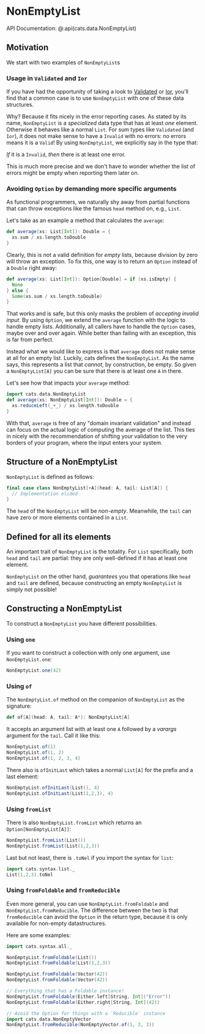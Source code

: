 # NonEmptyList

API Documentation: @:api(cats.data.NonEmptyList)

## Motivation

We start with two examples of `NonEmptyList`s

### Usage in `Validated` and `Ior`

If you have had the opportunity of taking a look to
[Validated](validated.md) or [Ior](ior.md), you'll find that a
common case is to use `NonEmptyList` with one of these data
structures.

Why? Because it fits nicely in the error reporting cases. As stated by
its name, `NonEmptyList` is a _specialized_ data type that has at
least *one* element.  Otherwise it behaves like a normal `List`.  For
sum types like `Validated` (and `Ior`), it does not make sense to have
a `Invalid` with no errors: no errors means it is a `Valid`!  By using
`NonEmptyList`, we explicitly say in the type that:

*If* it is a `Invalid`, *then* there is at least one error.

This is much more precise and we don't have to wonder whether the list
of errors might be empty when reporting them later on.

### Avoiding `Option` by demanding more specific arguments

As functional programmers, we naturally shy away from partial
functions that can throw exceptions like the famous `head` method on,
e.g., `List`.

Let's take as an example a method that calculates the `average`:

```scala mdoc:silent
def average(xs: List[Int]): Double = {
  xs.sum / xs.length.toDouble
}
```

Clearly, this is not a valid definition for *empty* lists, because
division by zero will throw an exception.  To fix this, one way is to
return an `Option` instead of a `Double` right away:

```scala mdoc:silent:nest
def average(xs: List[Int]): Option[Double] = if (xs.isEmpty) {
  None
} else {
  Some(xs.sum / xs.length.toDouble)
}
```

That works and is safe, but this only masks the problem of *accepting
invalid input*.  By using `Option`, we extend the `average` function
with the logic to handle empty lists.  Additionally, all callers have
to handle the `Option` cases, maybe over and over again.  While better
than failing with an exception, this is far from perfect.

Instead what we would like to express is that `average` does not make
sense at all for an empty list.  Luckily, cats defines the
`NonEmptyList`.  As the name says, this represents a list that
*cannot*, by construction, be empty.  So given a `NonEmptyList[A]` you
can be sure that there is at least one `A` in there.

Let's see how that impacts your `average` method:

```scala mdoc:silent:nest
import cats.data.NonEmptyList
def average(xs: NonEmptyList[Int]): Double = {
  xs.reduceLeft(_+_) / xs.length.toDouble
}
```

With that, `average` is free of any "domain invariant validation" and
instead can focus on the actual logic of computing the average of the
list.  This ties in nicely with the recommendation of shifting your
validation to the very borders of your program, where the input enters
your system.

## Structure of a NonEmptyList

`NonEmptyList` is defined as follows:

```scala
final case class NonEmptyList[+A](head: A, tail: List[A]) {
  // Implementation elided
}
```

The `head` of the `NonEmptyList` will be _non-empty_. Meanwhile, the
`tail` can have zero or more elements contained in a `List`.

## Defined for all its elements

An important trait of `NonEmptyList` is the totality. For `List` specifically,
both `head` and `tail` are partial: they are only well-defined if it
has at least one element.

`NonEmptyList` on the other hand, _guarantees_ you that operations like
`head` and `tail` are defined, because constructing an empty
`NonEmptyList` is simply not possible!

## Constructing a NonEmptyList

To construct a `NonEmptyList` you have different possibilities.

### Using `one`

If you want to construct a collection with only one argument, use
`NonEmptyList.one`:

```scala mdoc
NonEmptyList.one(42)
```

### Using `of`

The `NonEmptyList.of` method on the companion of `NonEmptyList` as the signature:

```scala
def of[A](head: A, tail: A*): NonEmptyList[A]
```

It accepts an argument list with at least one `A` followed by a
*varargs* argument for the `tail`.  Call it like this:

```scala mdoc
NonEmptyList.of(1)
NonEmptyList.of(1, 2)
NonEmptyList.of(1, 2, 3, 4)
```

There also is `ofInitLast` which takes a normal `List[A]` for the
prefix and a last element:

```scala mdoc
NonEmptyList.ofInitLast(List(), 4)
NonEmptyList.ofInitLast(List(1,2,3), 4)
```

### Using `fromList`

There is also `NonEmptyList.fromList` which returns an
`Option[NonEmptyList[A]]`:

```scala mdoc
NonEmptyList.fromList(List())
NonEmptyList.fromList(List(1,2,3))
```

Last but not least, there is `.toNel` if you import the syntax for
`list`:

```scala mdoc
import cats.syntax.list._
List(1,2,3).toNel
```

### Using `fromFoldable` and `fromReducible`

Even more general, you can use `NonEmptyList.fromFoldable` and
`NonEmptyList.fromReducible`.  The difference between the two is that
`fromReducible` can avoid the `Option` in the return type, because it
is only available for non-empty datastructures.

Here are some examples:

```scala mdoc
import cats.syntax.all._

NonEmptyList.fromFoldable(List())
NonEmptyList.fromFoldable(List(1,2,3))

NonEmptyList.fromFoldable(Vector(42))
NonEmptyList.fromFoldable(Vector(42))

// Everything that has a Foldable instance!
NonEmptyList.fromFoldable(Either.left[String, Int]("Error"))
NonEmptyList.fromFoldable(Either.right[String, Int](42))

// Avoid the Option for things with a `Reducible` instance
import cats.data.NonEmptyVector
NonEmptyList.fromReducible(NonEmptyVector.of(1, 2, 3))
```
